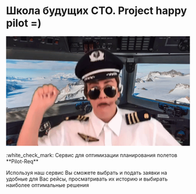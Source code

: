 # Школа будущих СТО. Project happy pilot =) 
 <p align="center">
<img src="/happyPilot.gif" width="750px" height="300px"/></p>
:white_check_mark: Сервис для оптимизации планирования полетов **Pilot-Req**  <br/>

Используя наш сервис Вы сможете выбрать и подать заявки на удобные для Вас рейсы, просматривать их историю и выбирать наиболее оптимальные решения<br/>
